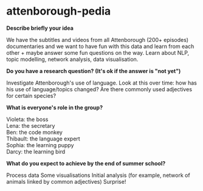 # attenborough-pedia

**Describe briefly your idea**

We have the subtitles and videos from all Attenborough (200+ episodes) documentaries and we want to have fun with this data and learn from each other + maybe answer some fun questions on the way. Learn about NLP, topic modelling, network analysis, data visualisation.

**Do you have a research question? (It's ok if the answer is "not yet")**

Investigate Attenborough's use of language.
Look at this over time: how has his use of language/topics changed?
Are there commonly used adjectives for certain species?

**What is everyone's role in the group?**

Violeta: the boss <br/>
Lena: the secretary <br/>
Ben: the code monkey <br/>
Thibault: the language expert <br/>
Sophia: the learning puppy <br/>
Darcy: the learning bird <br/>

**What do you expect to achieve by the end of summer school?**

Process data
Some visualisations
Initial analysis (for example, network of animals linked by common adjectives)
Surprise!
